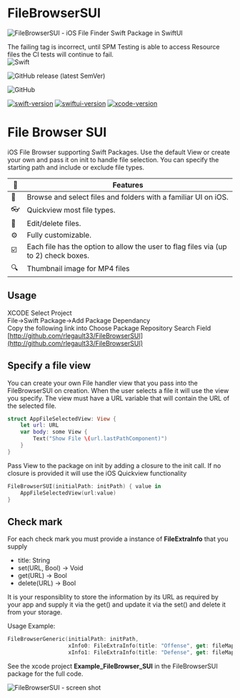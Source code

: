 # FileBrowserSUI
![FileBrowserSUI - iOS File Finder Swift Package in SwiftUI](https://raw.github.com/rlegault33/FileBrowserSUI/main/README.assets/FileBrowserSUI_Title.png)

The failing tag is incorrect, until SPM Testing is able to access Resource files the CI tests will continue to fail.</br>
![Swift](https://github.com/rlegault33/FileBrowserSUI/workflows/Swift/badge.svg?branch=main)
<!--[![Build Status](https://travis-ci.com/rlegault33/FileBrowserSUI.svg?branch=main)](https://travis-ci.com/rlegault33/FileBrowserSUI) -->
![GitHub release (latest SemVer)](https://img.shields.io/github/v/release/rlegault33/FileBrowserSUI)

![GitHub](https://img.shields.io/github/license/rlegault33/FileBrowserSUI)

[![swift-version](https://img.shields.io/badge/swift-5.3-brightgreen.svg)](https://github.com/apple/swift)
[![swiftui-version](https://img.shields.io/badge/swiftui-2.0-brightgreen)](https://developer.apple.com/documentation/swiftui)
[![xcode-version](https://img.shields.io/badge/xcode-12.3-brightgreen)](https://developer.apple.com/xcode/)



# File Browser SUI
iOS File Browser supporting Swift Packages. Use the default View or create your own and pass it on init to handle file selection. You can specify the starting path and include or exclude file types.

:flags: |  Features
--------------------------|----------------------------
:iphone: | Browse and select files and folders with a familiar UI on iOS.
:eyeglasses: | Quickview most file types.
:pencil: | Edit/delete files.
:gear: | Fully customizable.
:ballot_box_with_check: | Each file has the option to allow the user to flag files via (up to 2) check boxes.
:mag: | Thumbnail image for MP4 files

## Usage
XCODE Select Project</br>
File->Swift Package->Add Package Dependancy</br>
Copy the following link into Choose Package Repository Search Field</br>
[http://github.com/rlegault33/FileBrowserSUI](http://github.com/rlegault33/FileBrowserSUI)

## Specify a file view
You can create your own File handler view that you pass into the FileBrowserSUI on creation. When the user selects a file it will use the view you specify. The view must have a URL variable that will contain the URL of the selected file.

```swift
struct AppFileSelectedView: View {
    let url: URL
    var body: some View {
        Text("Show File \(url.lastPathComponent)")
    }
}
```

Pass View to the package on init by adding a closure to the init call. If no closure is provided it will use the iOS Quickview functionality
```swift
FileBrowserSUI(initialPath: initPath) { value in
    AppFileSelectedView(url:value)
}
```

## Check mark 
For each check mark you must provide a instance of **FileExtraInfo** that you supply 
* title: String
* set(URL, Bool) -> Void
* get(URL) -> Bool
* delete(URL) -> Bool 
 
It is your responsiblity to store the information by its URL as required by your app and supply it via the get() and update it via the set() and delete it from your storage.

Usage Example:
```swift
FileBrowserGeneric(initialPath: initPath,
                   xInfo0: FileExtraInfo(title: "Offense", get: fileMapInfo.get0, set: fileMapInfo.set0, delete: fileMapInfo.delete),
                   xInfo1: FileExtraInfo(title: "Defense", get: fileMapInfo.get1, set: fileMapInfo.set1, delete: fileMapInfo.delete))
```

See the xcode project **Example_FileBrowser_SUI** in the FileBrowserSUI package for the full code.


![FileBrowserSUI - screen shot](https://raw.github.com/rlegault33/FileBrowserSUI/main/README.assets/FileBrowserSUI_Shot1.png)

